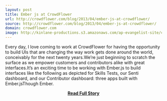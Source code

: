 ```yaml
---
layout: post
title: Ember js at CrowdFlower
url: http://crowdflower.com/blog/2013/04/ember-js-at-crowdflower/
source: http://crowdflower.com/blog/2013/04/ember-js-at-crowdflower/
domain: crowdflower.com
image: http://kinlane-productions.s3.amazonaws.com/ap-evangelist-site/curated/screenshots/7475_blog_crowdflower_com.png
---
```


<p>Every day, I love coming to work at CrowdFlower for having the opportunity to build UIs that are changing the way work gets done around the world, conceivably for the next twenty years.We’re just beginning to scratch the surface as we empower customers and contributors alike with great interfaces.It’s an exciting time to be working with Ember.js to build interfaces like the following as depicted for Skills Tests, our Senti dashboard, and our Contributor dashboard: three apps built with Ember.jsThough Ember.</p>
<center><p><a href="http://crowdflower.com/blog/2013/04/ember-js-at-crowdflower/" style='padding:25px; font-sze:18px; font-weight: bold;'>Read Full Story</a></p></center>
